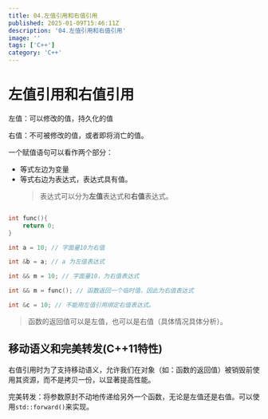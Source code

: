 ```yaml
---
title: 04.左值引用和右值引用
published: 2025-01-09T15:46:11Z
description: '04.左值引用和右值引用'
image: ''
tags: ['C++']
category: 'C++'
---
```


# 左值引用和右值引用

左值：可以修改的值，持久化的值

右值：不可被修改的值，或者即将消亡的值。

一个赋值语句可以看作两个部分：
+ 等式左边为变量
+ 等式右边为表达式，表达式具有值。
    > 表达式可以分为**左值**表达式和**右值**表达式。

```C++

int func(){
    return 0;
}

int a = 10; // 字面量10为右值

int &b = a; // a 为左值表达式

int && m = 10; // 字面量10，为右值表达式

int && m = func(); // 函数返回一个临时值，因此为右值表达式

int &c = 10; // 不能用左值引用绑定右值表达式。
```
> 函数的返回值可以是左值，也可以是右值（具体情况具体分析）。

## 移动语义和完美转发(C++11特性)

右值引用时为了支持移动语义，允许我们在对象（如：函数的返回值）被销毁前使用其资源，而不是拷贝一份，以显著提高性能。

完美转发：将参数原封不动地传递给另外一个函数，无论是左值还是右值。可以使用`std::forward()`来实现。